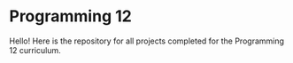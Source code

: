 # Programming 12
Hello! Here is the repository for all projects completed for the Programming 12 curriculum.
